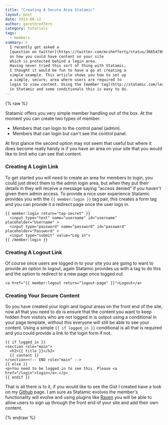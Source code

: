 ```yaml
---
title: "Creating A Secure Area Statamic"
layout: post
date: 2013-08-12
author: garethredfern
category: tutorials
tags:
  - members
summary: >
  I recently got asked a
  [question on twitter](https://twitter.com/mcshefferty/status/366547890258182144)
  on how you could have content on your site
  which is protected behind a login area.
  Having never tried this sort of thing with Statamic,
  I thought it would be fun to have a go at creating a
  simple example. This article shows you how to set up
  a simple, secure, area where users are required to
  login to view content. Using the [member tag](http://statamic.com/learn/documentation/tags/member)
  in Statamic and some conditionals this is easy to do.
---
```


{% raw %}

Statamic offers you very simple member handling out of the box. At the moment you can create two types of member:

- Members that can login to the control panel (admin).
- Members that can login but can't see the control panel.

At first glance the second option may not seem that useful but where it does become really handy is if you have an area on your site that you would like to limit who can see that content.

### Creating A Login Link
To get started you will need to create an area for members to login, you could just direct them to the admin login area, but when they put their details in they will receive a message saying "access denied" if you haven't given them admin access. To provide a nice user experience Statamic provides you with the  `{{ member:login }}` tag pair, this creates a form tag and you can provide it a redirect page once the user logs in.

~~~twig
{{ member:login return="top-secret" }}
  <input type="text" name="username" id="username" placeholder="Username" >
  <input type="password" name="password" id="password" placeholder="Password" >
  <input type="submit" value="Log in">
{{ /member:login }}
~~~

### Creating A Logout Link
Of course once users are logged in to your site you are going to want to provide an option to logout, again Statamic provides us with a tag to do this and the option to redirect to a new page once logged out.

~~~twig
<a href="{{ member:logout return="logout-page" }}">Logout</a>
~~~

### Creating Your Secure Content
So you have created your login and logout areas on the front end of the site, now all that you need to do is ensure that the content you want to keep hidden from visitors who are not logged in is output using a conditional in your page template, without this everyone will still be able to see your content. Using a simple `{{ if logged_in }}` conditional is all that is required and you could provide a link to the login form if not.

~~~twig
{{ if logged_in }}
<section role="main">
  <h2>{{ title }}</h2>
  {{ content }}
</section><!-- END role="main" -->
{{ else }}
<p>You need to be logged in to see this. Please <a href="/login">login</a>.</p>
{{ endif }}
~~~

That is all there is to it, if you would like to see the Gist I created have a look on my [Github](https://gist.github.com/garethredfern/6205325) page. I am sure as Statamic evolves the member's functionality will evolve and using plugins like [Raven](http://statamic.com/add-ons/raven) you will be able to allow users to sign up through the front end of your site and add their own content.

{% endraw %}
